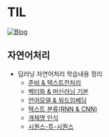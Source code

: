 # TIL
[![Blog](https://img.shields.io/badge/Velog-https://velog.io/@hunny1126/-green.svg)](https://velog.io/@hunny1126/)


## 자연어처리
* 딥러닝 자연어처리 학습내용 정리
  * [준비 & 텍스트전처리](https://github.com/honeycaron/TIL/blob/main/%EC%9E%90%EC%97%B0%EC%96%B4%EC%B2%98%EB%A6%AC/%EB%94%A5%EB%9F%AC%EB%8B%9D%20%EC%9E%90%EC%97%B0%EC%96%B4%EC%B2%98%EB%A6%AC%20%ED%95%99%EC%8A%B5%EB%82%B4%EC%9A%A9%20%EC%A0%95%EB%A6%AC%20-%201.md)
  * [벡터화 & 머신러닝 기본](https://github.com/honeycaron/TIL/blob/main/%EC%9E%90%EC%97%B0%EC%96%B4%EC%B2%98%EB%A6%AC/%EB%94%A5%EB%9F%AC%EB%8B%9D%20%EC%9E%90%EC%97%B0%EC%96%B4%EC%B2%98%EB%A6%AC%20%ED%95%99%EC%8A%B5%EB%82%B4%EC%9A%A9%20%EC%A0%95%EB%A6%AC%20-%202.md)
  * [언어모델 & 워드임베딩](https://github.com/honeycaron/TIL/blob/main/%EC%9E%90%EC%97%B0%EC%96%B4%EC%B2%98%EB%A6%AC/%EB%94%A5%EB%9F%AC%EB%8B%9D%20%EC%9E%90%EC%97%B0%EC%96%B4%EC%B2%98%EB%A6%AC%20%ED%95%99%EC%8A%B5%EB%82%B4%EC%9A%A9%20%EC%A0%95%EB%A6%AC%20-%203.md)
  * [텍스트 분류(RNN & CNN)](https://github.com/honeycaron/TIL/blob/main/%EC%9E%90%EC%97%B0%EC%96%B4%EC%B2%98%EB%A6%AC/%EB%94%A5%EB%9F%AC%EB%8B%9D%20%EC%9E%90%EC%97%B0%EC%96%B4%EC%B2%98%EB%A6%AC%20%ED%95%99%EC%8A%B5%EB%82%B4%EC%9A%A9%20%EC%A0%95%EB%A6%AC%20-%204.md)
  * [개체명 인식](https://github.com/honeycaron/TIL/blob/main/%EC%9E%90%EC%97%B0%EC%96%B4%EC%B2%98%EB%A6%AC/%EB%94%A5%EB%9F%AC%EB%8B%9D%20%EC%9E%90%EC%97%B0%EC%96%B4%EC%B2%98%EB%A6%AC%20%ED%95%99%EC%8A%B5%EB%82%B4%EC%9A%A9%20%EC%A0%95%EB%A6%AC%20-%205.md)
  * [시퀀스-투-시퀀스](https://github.com/honeycaron/TIL/blob/main/%EC%9E%90%EC%97%B0%EC%96%B4%EC%B2%98%EB%A6%AC/%EB%94%A5%EB%9F%AC%EB%8B%9D%20%EC%9E%90%EC%97%B0%EC%96%B4%EC%B2%98%EB%A6%AC%20%ED%95%99%EC%8A%B5%EB%82%B4%EC%9A%A9%20%EC%A0%95%EB%A6%AC%20-%206.md)
